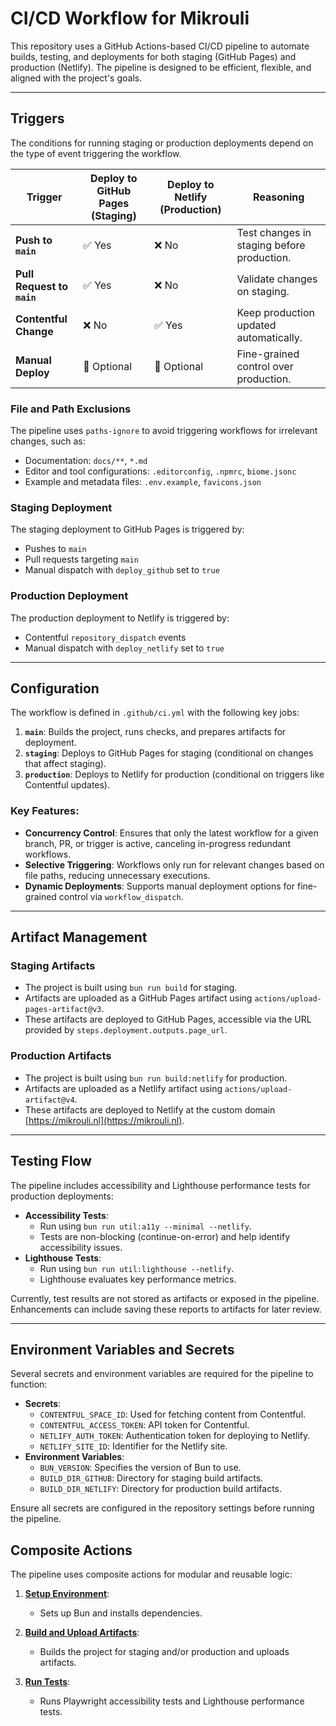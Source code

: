 # CI/CD Workflow for Mikrouli

This repository uses a GitHub Actions-based CI/CD pipeline to automate builds,
testing, and deployments for both staging (GitHub Pages) and production
(Netlify). The pipeline is designed to be efficient, flexible, and aligned with
the project's goals.

---

## Triggers


The conditions for running staging or production deployments depend on the type
of event triggering the workflow.

| **Trigger**                | **Deploy to GitHub Pages (Staging)** | **Deploy to Netlify (Production)** | **Reasoning**                              |
| -------------------------- | ------------------------------------ | ---------------------------------- | ------------------------------------------ |
| **Push to `main`**         | ✅ Yes                               | ❌ No                              | Test changes in staging before production. |
| **Pull Request to `main`** | ✅ Yes                               | ❌ No                              | Validate changes on staging.               |
| **Contentful Change**      | ❌ No                                | ✅ Yes                             | Keep production updated automatically.     |
| **Manual Deploy**          | 🔶 Optional                          | 🔶 Optional                        | Fine-grained control over production.      |

### File and Path Exclusions

The pipeline uses `paths-ignore` to avoid triggering workflows for irrelevant changes, such as:

- Documentation: `docs/**`, `*.md`
- Editor and tool configurations: `.editorconfig`, `.npmrc`, `biome.jsonc`
- Example and metadata files: `.env.example`, `favicons.json`

### Staging Deployment

The staging deployment to GitHub Pages is triggered by:

- Pushes to `main`
- Pull requests targeting `main`
- Manual dispatch with `deploy_github` set to `true`

### Production Deployment

The production deployment to Netlify is triggered by:

- Contentful `repository_dispatch` events
- Manual dispatch with `deploy_netlify` set to `true`

---

## Configuration

The workflow is defined in `.github/ci.yml` with the following key jobs:

1. **`main`**: Builds the project, runs checks, and prepares artifacts for
   deployment.
2. **`staging`**: Deploys to GitHub Pages for staging (conditional on changes
   that affect staging).
3. **`production`**: Deploys to Netlify for production (conditional on triggers
   like Contentful updates).

### Key Features:

- **Concurrency Control**: Ensures that only the latest workflow for a given
  branch, PR, or trigger is active, canceling in-progress redundant workflows.
- **Selective Triggering**: Workflows only run for relevant changes based on
  file paths, reducing unnecessary executions.
- **Dynamic Deployments**: Supports manual deployment options for fine-grained
  control via `workflow_dispatch`.

---

## Artifact Management

### Staging Artifacts

- The project is built using `bun run build` for staging.
- Artifacts are uploaded as a GitHub Pages artifact using
  `actions/upload-pages-artifact@v3`.
- These artifacts are deployed to GitHub Pages, accessible via the URL provided
  by `steps.deployment.outputs.page_url`.

### Production Artifacts

- The project is built using `bun run build:netlify` for production.
- Artifacts are uploaded as a Netlify artifact using
  `actions/upload-artifact@v4`.
- These artifacts are deployed to Netlify at the custom domain
  [https://mikrouli.nl](https://mikrouli.nl).

---

## Testing Flow

The pipeline includes accessibility and Lighthouse performance tests for
production deployments:

- **Accessibility Tests**:
    - Run using `bun run util:a11y --minimal --netlify`.
    - Tests are non-blocking (continue-on-error) and help identify accessibility
      issues.
- **Lighthouse Tests**:
    - Run using `bun run util:lighthouse --netlify`.
    - Lighthouse evaluates key performance metrics.

Currently, test results are not stored as artifacts or exposed in the pipeline.
Enhancements can include saving these reports to artifacts for later review.

---

## Environment Variables and Secrets

Several secrets and environment variables are required for the pipeline to
function:

- **Secrets**:
    - `CONTENTFUL_SPACE_ID`: Used for fetching content from Contentful.
    - `CONTENTFUL_ACCESS_TOKEN`: API token for Contentful.
    - `NETLIFY_AUTH_TOKEN`: Authentication token for deploying to Netlify.
    - `NETLIFY_SITE_ID`: Identifier for the Netlify site.
- **Environment Variables**:
    - `BUN_VERSION`: Specifies the version of Bun to use.
    - `BUILD_DIR_GITHUB`: Directory for staging build artifacts.
    - `BUILD_DIR_NETLIFY`: Directory for production build artifacts.

Ensure all secrets are configured in the repository settings before running the
pipeline.

## Composite Actions

The pipeline uses composite actions for modular and reusable logic:

1. **[Setup Environment](.github/actions/setup/action.yml)**:
	- Sets up Bun and installs dependencies.

2. **[Build and Upload Artifacts](.github/actions/build/action.yml)**:
	- Builds the project for staging and/or production and uploads artifacts.

3. **[Run Tests](.github/actions/test/action.yml)**:
	- Runs Playwright accessibility tests and Lighthouse performance tests.
